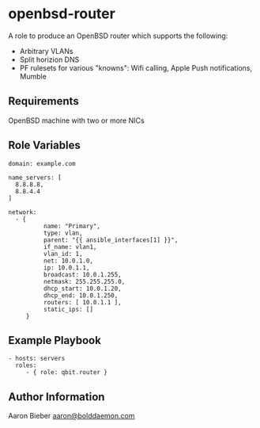openbsd-router
==============

A role to produce an OpenBSD router which supports the following:

- Arbitrary VLANs
- Split horizion DNS
- PF rulesets for various "knowns": Wifi calling, Apple Push notifications, Mumble 

Requirements
------------

OpenBSD machine with two or more NICs

Role Variables
--------------

```
domain: example.com

name_servers: [
  8.8.8.8,
  8.8.4.4
]

network:
  - {
          name: "Primary",
          type: vlan,
          parent: "{{ ansible_interfaces[1] }}",
          if_name: vlan1,
          vlan_id: 1,
          net: 10.0.1.0,
          ip: 10.0.1.1,
          broadcast: 10.0.1.255,
          netmask: 255.255.255.0,
          dhcp_start: 10.0.1.20,
          dhcp_end: 10.0.1.250,
          routers: [ 10.0.1.1 ],
          static_ips: []
     }
```

Example Playbook
----------------

    - hosts: servers
      roles:
         - { role: qbit.router }


Author Information
------------------

Aaron Bieber <aaron@bolddaemon.com>
